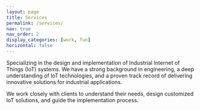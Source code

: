 ```yaml
---
layout: page
title: Services
permalink: /services/
nav: true
nav_order: 2
display_categories: [work, fun]
horizontal: false
---
```


Specializing in the design and implementation of Industrial Internet of Things (IoT) systems. We have a strong background in engineering, a deep understanding of IoT technologies, and a proven track record of delivering innovative solutions for industrial applications.

We work closely with clients to understand their needs, design customized IoT solutions, and guide the implementation process.
